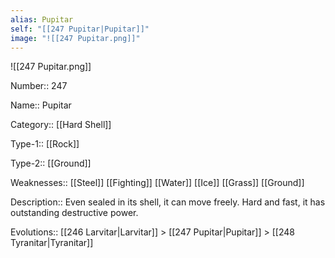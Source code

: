 ```yaml
---
alias: Pupitar
self: "[[247 Pupitar|Pupitar]]"
image: "![[247 Pupitar.png]]"
---
```


![[247 Pupitar.png]]


Number:: 247

Name:: Pupitar

Category:: [[Hard Shell]]

Type-1:: [[Rock]]

Type-2:: [[Ground]]

Weaknesses:: [[Steel]] [[Fighting]] [[Water]] [[Ice]] [[Grass]] [[Ground]]

Description::  Even sealed in its shell, it can move freely. Hard and fast, it has outstanding destructive power. 

Evolutions:: [[246 Larvitar|Larvitar]] > [[247 Pupitar|Pupitar]] > [[248 Tyranitar|Tyranitar]]